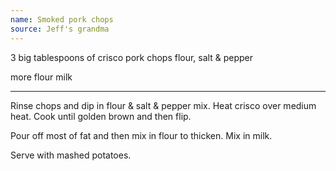 ```yaml
---
name: Smoked pork chops
source: Jeff's grandma
---
```


3 big tablespoons of crisco
pork chops
flour, salt & pepper

more flour
milk

---

Rinse chops and dip in flour & salt & pepper mix.  Heat crisco over medium heat.  Cook until golden brown and then flip.

Pour off most of fat and then mix in flour to thicken.  Mix in milk.

Serve with mashed potatoes.

